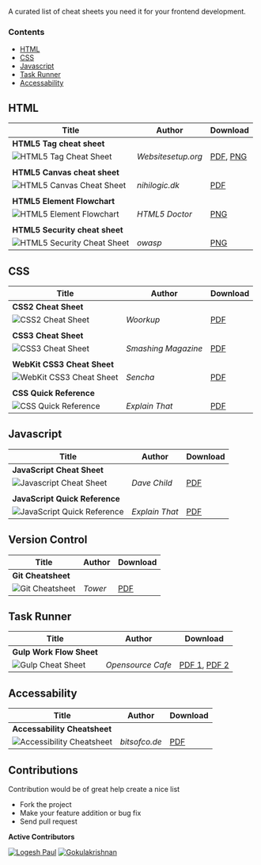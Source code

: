 A curated list of cheat sheets you need it for your frontend development.

### Contents

- [HTML](#html)
- [CSS](#css)
- [Javascript](#javascript)
- [Task Runner](#task-runner)
- [Accessability](#accessability)

HTML
----

| Title                          | Author | Download |
| ------------------------------ | ------ | ---------|
| **HTML5 Tag cheat sheet**      |        |          |
| ![HTML5 Tag Cheat Sheet](https://raw.githubusercontent.com/logeshpaul/Frontend-Cheat-Sheets/master/images/html5-cheatsheet-preview.png "HTML5 Tag Cheat Sheet") | _Websitesetup.org_ | [PDF](https://raw.githubusercontent.com/logeshpaul/Frontend-Cheat-Sheets/master/download/HTML5-cheat-sheet.pdf), [PNG](https://raw.githubusercontent.com/logeshpaul/Frontend-Cheat-Sheets/master/download/html5-cheat-sheet.png) |
|                                |        |          |
| **HTML5 Canvas cheat sheet**   |        |          |
| ![HTML5 Canvas Cheat Sheet](https://raw.githubusercontent.com/logeshpaul/Frontend-Cheat-Sheets/master/images/html5-canvas-cheat-sheet-preview.png "HTML5 Canvas Cheat Sheet") | _nihilogic.dk_ | [PDF](https://raw.githubusercontent.com/logeshpaul/Frontend-Cheat-Sheets/master/download/HTML5_Canvas_Cheat_Sheet.pdf) |
|                                |        |          |
| **HTML5 Element Flowchart**    |        |          |
| ![HTML5 Element Flowchart](https://raw.githubusercontent.com/logeshpaul/Frontend-Cheat-Sheets/master/images/HTML5-flow-chart-preview.png "HTML5 Element Flowchart") | _HTML5 Doctor_ | [PNG](https://raw.githubusercontent.com/logeshpaul/Frontend-Cheat-Sheets/master/download/html5-flowchart.pdf) |
|                                |        |          |
| **HTML5 Security cheat sheet** |        |          |
| ![HTML5 Security Cheat Sheet](https://raw.githubusercontent.com/logeshpaul/Frontend-Cheat-Sheets/master/images/HTML5-Security-Cheat-Sheet-preview.png "HTML5 Security Cheat Sheet") | _owasp_ | [PNG](https://raw.githubusercontent.com/logeshpaul/Frontend-Cheat-Sheets/master/download/HTML5-Security-Cheat-Sheet.png) |


CSS
---

| Title                       | Author | Download |
| --------------------------- | ------ | ---------|
| **CSS2 Cheat Sheet**        |        |          |
| ![CSS2 Cheat Sheet](https://raw.githubusercontent.com/logeshpaul/Frontend-Cheat-Sheets/master/images/css2-cheatsheet-preview.png "CSS2 Cheat Sheet") | _Woorkup_ | [PDF](https://raw.githubusercontent.com/logeshpaul/Frontend-Cheat-Sheets/master/download/CSS2-Visual-Cheat-Sheet.pdf) |
|                             |        |          |
| **CSS3 Cheat Sheet**        |        |          |
| ![CSS3 Cheat Sheet](https://raw.githubusercontent.com/logeshpaul/Frontend-Cheat-Sheets/master/images/css3-cheatsheet-preview.png "CSS3 Cheat Sheet") | _Smashing Magazine_ | [PDF](https://raw.githubusercontent.com/logeshpaul/Frontend-Cheat-Sheets/master/download/css3-cheat-sheet.pdf) |
|                             |        |          |
| **WebKit CSS3 Cheat Sheet** |        |          |
| ![WebKit CSS3 Cheat Sheet](https://raw.githubusercontent.com/logeshpaul/Frontend-Cheat-Sheets/master/images/webkit-css3-cheat-sheet.png "WebKit CSS3 Cheat Sheet") | _Sencha_ | [PDF](https://raw.githubusercontent.com/logeshpaul/Frontend-Cheat-Sheets/master/download/webkit-css3-cheat-sheet.pdf) |
|                             |        |          |
| **CSS Quick Reference**     |        |          |
| ![CSS Quick Reference](https://raw.githubusercontent.com/logeshpaul/Frontend-Cheat-Sheets/master/images/css-quick-reference.png "CSS Quick Reference") | _Explain That_ | [PDF](https://raw.githubusercontent.com/logeshpaul/Frontend-Cheat-Sheets/master/download/css-quick-reference.pdf) |


Javascript
----------

| Title                           | Author | Download |
| ------------------------------- | ------ | ---------|
| **JavaScript Cheat Sheet**      |        |          |
| ![Javascript Cheat Sheet](https://raw.githubusercontent.com/logeshpaul/Frontend-Cheat-Sheets/master/images/javascript-cheatsheet-preview.png "Javascript Cheat Sheet") | _Dave Child_ | [PDF](https://raw.githubusercontent.com/logeshpaul/Frontend-Cheat-Sheets/master/download/javascript-cheat-sheet.pdf) |
|                                 |        |          |
| **JavaScript Quick Reference**  |        |          |
| ![JavaScript Quick Reference](https://raw.githubusercontent.com/logeshpaul/Frontend-Cheat-Sheets/master/images/javscript-quick-reference.png "JavaScript Quick Reference") | _Explain That_ | [PDF](https://raw.githubusercontent.com/logeshpaul/Frontend-Cheat-Sheets/master/download/javascript-quick-reference.pdf) |

Version Control
---------------

| Title                    | Author | Download |
| ------------------------ | ------ | ---------|
| **Git Cheatsheet** |        |          |
| ![Git Cheatsheet](https://raw.githubusercontent.com/logeshpaul/Frontend-Cheat-Sheets/master/images/git-cheatsheet-preview.png "Git Cheatsheet") | _Tower_ | [PDF](https://raw.githubusercontent.com/logeshpaul/Frontend-Cheat-Sheets/master/download/Git-CheatSheet.pdf) |


Task Runner
-----------

| Title                    | Author | Download |
| ------------------------ | ------ | ---------|
| **Gulp Work Flow Sheet** |        |          |
| ![Gulp Cheat Sheet](https://raw.githubusercontent.com/logeshpaul/Frontend-Cheat-Sheets/master/images/gulp-js-preview.png "Gulp Cheat Sheet") | _Opensource Cafe_ | [PDF 1](https://raw.githubusercontent.com/logeshpaul/Frontend-Cheat-Sheets/master/download/gulp-js-p1.pdf), [PDF 2](https://raw.githubusercontent.com/logeshpaul/Frontend-Cheat-Sheets/master/download/gulp-js-p2.pdf) |


Accessability
-------------

| Title                    | Author | Download |
| ------------------------ | ------ | ---------|
| **Accessability Cheatsheet** |        |          |
| ![Accessibility Cheatsheet](https://raw.githubusercontent.com/logeshpaul/Frontend-Cheat-Sheets/master/images/accessibility-cheatsheet-preview.png "Accessability Cheatsheet") | _bitsofco.de_ | [PDF](https://raw.githubusercontent.com/logeshpaul/Frontend-Cheat-Sheets/master/download/The-Accessibility-Cheatsheet.pdf) |

Contributions
-------------

Contribution would be of great help create a nice list

* Fork the project
* Make your feature addition or bug fix
* Send pull request

**Active Contributors**

[![Logesh Paul](https://avatars3.githubusercontent.com/u/41541?v=3&s=72)](https://github.com/logeshpaul) [![Gokulakrishnan](https://avatars0.githubusercontent.com/u/2944237?v=3&s=72)](https://github.com/gokulkrishh)




